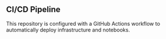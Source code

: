 ## CI/CD Pipeline
This repository is configured with a GitHub Actions workflow to automatically deploy infrastructure and notebooks.
